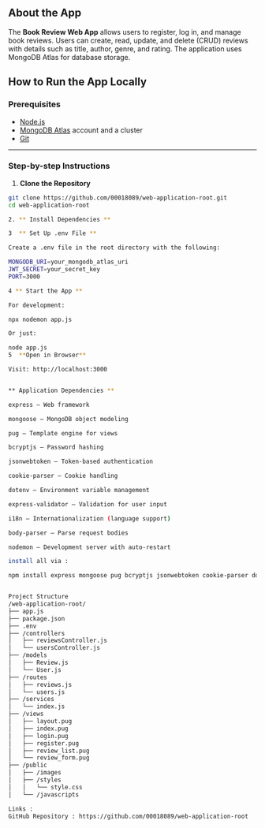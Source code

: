 ##  About the App

The **Book Review Web App** allows users to register, log in, and manage book reviews. Users can create, read, update, and delete (CRUD) reviews with details such as title, author, genre, and rating. The application uses MongoDB Atlas for database storage.

##  How to Run the App Locally

###  Prerequisites

- [Node.js](https://nodejs.org/)
- [MongoDB Atlas](https://www.mongodb.com/cloud/atlas) account and a cluster
- [Git](https://git-scm.com/)

---

### Step-by-step Instructions

1. **Clone the Repository**

```bash
git clone https://github.com/00018089/web-application-root.git
cd web-application-root

2. ** Install Dependencies **

3  ** Set Up .env File **

Create a .env file in the root directory with the following:

MONGODB_URI=your_mongodb_atlas_uri
JWT_SECRET=your_secret_key
PORT=3000

4 ** Start the App **

For development:

npx nodemon app.js

Or just:

node app.js
5  **Open in Browser**

Visit: http://localhost:3000


** Application Dependencies **

express – Web framework

mongoose – MongoDB object modeling

pug – Template engine for views

bcryptjs – Password hashing

jsonwebtoken – Token-based authentication

cookie-parser – Cookie handling

dotenv – Environment variable management

express-validator – Validation for user input

i18n – Internationalization (language support)

body-parser – Parse request bodies

nodemon – Development server with auto-restart

install all via : 

npm install express mongoose pug bcryptjs jsonwebtoken cookie-parser dotenv express-validator i18n body-parser


Project Structure
/web-application-root/
├── app.js
├── package.json
├── .env
├── /controllers
│   ├── reviewsController.js
│   └── usersController.js
├── /models
│   ├── Review.js
│   └── User.js
├── /routes
│   ├── reviews.js
│   └── users.js
├── /services
│   └── index.js
├── /views
│   ├── layout.pug
│   ├── index.pug
│   ├── login.pug
│   ├── register.pug
│   ├── review_list.pug
│   └── review_form.pug
├── /public
│   ├── /images
│   ├── /styles
│   │   └── style.css
│   └── /javascripts

Links :
GitHub Repository : https://github.com/00018089/web-application-root